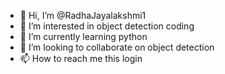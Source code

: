 - 👋 Hi, I’m @RadhaJayalakshmi1
- 👀 I’m interested in object detection coding
- 🌱 I’m currently learning python
- 💞️ I’m looking to collaborate on object detection
- 📫 How to reach me this login

<!---
RadhaJayalakshmi1/RadhaJayalakshmi1 is a ✨ special ✨ repository because its `README.md` (this file) appears on your GitHub profile.
You can click the Preview link to take a look at your changes.
--->
